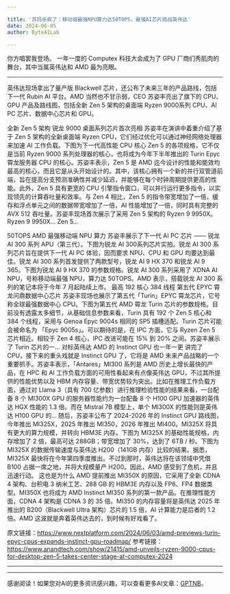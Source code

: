 ```yaml
---

title: '苏妈杀疯了：移动端最强NPU算力达50TOPS，最强AI芯片挑战英伟达'
date: 2024-06-05
author: ByteAILab

---
```


你方唱罢我登场。
一年一度的 Computex 科技大会成为了 GPU 厂商们秀肌肉的舞台，其中当属英伟达和 AMD 最为亮眼。

---
英伟达现场拿出了量产版 Blackwell 芯片，还公布了未来三年的产品路线，包括下一代 Rubin AI 平台。AMD 当然也不甘示弱，CEO 苏姿丰亮出了旗下的 CPU、GPU 产品及路线图，包括全新 Zen 5 架构的桌面端 Ryzen 9000系列 CPU、AI PC 芯片、数据中心芯片和 GPU。

全新 Zen 5 架构
锐龙 9000 桌面系列芯片首次亮相
苏姿丰在演讲中着重介绍了基于 Zen 5 架构的全新桌面端 Ryzen CPU，它们经过优化可以通过神经网络处理器来加速 AI 工作负载。下图为下一代高性能 CPU 核心 Zen 5 的各项规格，它不仅是当前 Ryzen 9000 系列处理器的核心，也将成为今年下半年推出的 Turin Epyc 霄龙服务器 CPU 的核心。苏姿丰表示，Zen 5 是 AMD 迄今设计的性能和能效均最高的核心，而且它是从头开始设计的。其中，该核心拥有一个新的并行双管道前端，旨在提高分支预测准确性并减少延迟，并能够在每个时钟周期提供更高的性能。此外，Zen 5 具有更宽的 CPU 引擎指令窗口，可以并行运行更多指令，以实现领先的计算吞吐量和效率。与 Zen 4 相比，Zen 5 的指令带宽增加了一倍，缓存和浮点单元之间的数据带宽增加了一倍，AI 性能增加了一倍，同时具有完整的 AVX 512 吞吐量。苏姿丰现场首次展示了采用 Zen 5 架构的 Ryzen 9 9950X。
Ryzen 9 9950X...
Zen 5...

50TOPS
AMD 最强移动端 NPU 算力
苏姿丰展示了下一代 AI PC 芯片 —— 锐龙 AI 300 系列 APU（第三代）。下图为锐龙 AI 300系列芯片实拍。锐龙 AI 300 系列芯片旨在提供下一代 AI PC 体验，因而要求 NPU、CPU 和 GPU 均要达到最佳。锐龙 AI 300 系列首发提供了两款型号，锐龙 AI 9 HX 370 和锐龙 AI 9 365。下图为锐龙 AI 9 HX 370 的参数规格。锐龙 AI 300 系列采用了 XDNA AI NPU，号称移动端最强 NPU，算力达 50TOPS。AMD 表示，搭载锐龙 AI 300 系列的笔记本将于今年 7 月起陆续上市。
最高 192 核心 384 线程
第五代 EPYC 霄龙问鼎数据中心芯片
苏姿丰现场也展示了第五代「Turin」EPYC 霄龙芯片，它号称全球最强数据中心 CPU。下图为第五代 AMD 霄龙 Turin 芯片的参数规格。目前没有透露太多细节，从基础信息参数来看，Turin 具有 192 个 Zen 5 核心和 384 个线程，采用与 Genoa Epyc 9004s 相同的 SP5 插槽适配。Turin 芯片可能会被命名为 「Epyc 9005s」。可以期待的是，在 IPC 方面，它与 Ryzen Zen 5 芯片相近。相较于 Zen 4 核心，IPC 改进可能在 15% 到 20% 之间。苏姿丰展示了 Turin 芯片的一...
对标英伟达
AMD 的 Instinct GPU 也一年一更
讲完了 CPU，接下来的重头戏就是 Instinct GPU 了，它将是 AMD 未来产品战略的一个重要抓手。苏姿丰表示，「Antares」MI300 系列是 AMD 历史上增长最快的产品，在 HPC 和 AI 工作负载方面的可用性看起来有点像英伟达 GPU，不过其所提供的性能优势以及 HBM 内存容量、带宽优势较为突出。比如在推理工作负载方面，通过对 Llama 3（具有 700 亿参数）进行推理检验性能的结果来看，一台配备 8 个 MI300X GPU 的服务器性能约为一台配备 8 个 H100 GPU 加速器的英伟达 HGX 性能的 1.3 倍。而在 Mistral 7B 模型上，单个 MI300X 的性能则是英伟达 H100 GPU 的...
随后，苏姿丰公布了 2024-2026 年的 Instinct GPU 路线图，今年推出 MI325X，2025 年推出 MI350，2026 年推出 MI400。MI325X 将具有更大的算力规模，并转向 HBM3E 内存。下图为 MI325X 的基础性能规格，内存增加了 2 倍，最高可达 288GB；带宽增加了 30%，达到了 6TB / 秒。下图为 MI325X 的数据传输速度与英伟达 H200（141GB 内存）比较的结果。据悉，MI325X 最快将在今年第四季度推出。不过到那时，英伟达将在该领域中凭借 B100 占据一席之地，并将大规模量产 H200。因此，AMD 感受到了危机，并且迅速行动。
这也是为什么 AMD 提前推出 MI350X 的原因，它采用了全新 CDNA 4 架构、台积电 3 纳米工艺、288 GB 的 HBM3E 内存以及 FP6、FP4 数据类型。MI350X 也将成为 AMD Instinct MI350 系列的第一款产品。在推理性能方面，CDNA 4 架构是 CDNA 3 的 35 倍。MI350 的内存容量将是英伟达 2025 年推出的 B200（Blackwell Ultra 架构）芯片的 1.5 倍，AI 计算能力是后者的 1.2 倍。AMD 这波就是奔着英伟达去的，到时候有好戏看了。

原文链接：https://www.nextplatform.com/2024/06/03/amd-previews-turin-epyc-cpus-expands-instinct-gpu-roadmap/
参考链接：https://www.anandtech.com/show/21415/amd-unveils-ryzen-9000-cpus-for-desktop-zen-5-takes-center-stage-at-computex-2024

---
---
感谢阅读！如果您对AI的更多资讯感兴趣，可以查看更多AI文章：[GPTNB](https://gptnb.com)。